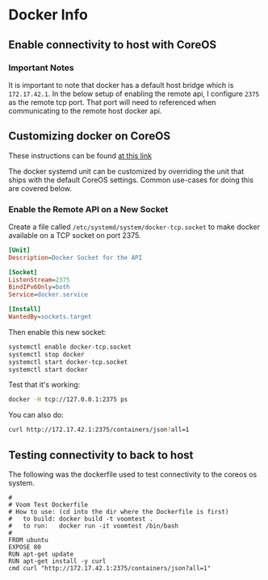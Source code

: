 # Docker Info

## Enable connectivity to host with CoreOS

### Important Notes

It is important to note that docker has a default host bridge which is 
`172.17.42.1`. In the below setup of enabling the remote api, I configure
`2375` as the remote tcp port. That port will need to referenced when
communicating to the remote host docker api.

## Customizing docker on CoreOS

These instructions can be found [at this link](https://coreos.com/docs/launching-containers/building/customizing-docker/)

The docker systemd unit can be customized by overriding the unit that ships with the default CoreOS settings. Common use-cases for doing this are covered below.

### Enable the Remote API on a New Socket

Create a file called `/etc/systemd/system/docker-tcp.socket` to make docker available on a TCP socket on port 2375.

```ini
[Unit]
Description=Docker Socket for the API

[Socket]
ListenStream=2375
BindIPv6Only=both
Service=docker.service

[Install]
WantedBy=sockets.target
```

Then enable this new socket:

```sh
systemctl enable docker-tcp.socket
systemctl stop docker
systemctl start docker-tcp.socket
systemctl start docker
```

Test that it's working:

```sh
docker -H tcp://127.0.0.1:2375 ps
```

You can also do:
```sh
curl http://172.17.42.1:2375/containers/json?all=1
```

## Testing connectivity to back to host

The following was the dockerfile used to test connectivity to the coreos
os system.

    #
    # Voom Test Dockerfile
    # How to use: (cd into the dir where the Dockerfile is first)
    #   to build: docker build -t voomtest .
    #   to run:   docker run -it voomtest /bin/bash
    #
    FROM ubuntu
    EXPOSE 80
    RUN apt-get update
    RUN apt-get install -y curl
    cmd curl "http://172.17.42.1:2375/containers/json?all=1"

